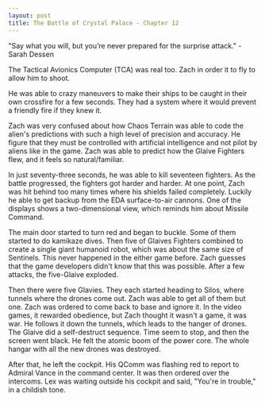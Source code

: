 ```yaml
---
layout: post
title: The Battle of Crystal Palace - Chapter 12
---
```


"Say what you will, but you’re never prepared for the surprise attack." - Sarah Dessen

The Tactical Avionics Computer (TCA) was real too. Zach in order it to fly to allow him to shoot. 

He was able to crazy maneuvers to make their ships to be caught in their own crossfire for a few seconds. They had a system where it would prevent a friendly fire if they knew it. 

Zach was very confused about how Chaos Terrain was able to code the alien's predictions with such a high level of precision and accuracy. He figure that they must be controlled with artificial intelligence and not pilot by aliens like in the game. Zach was able to predict how the Glaive Fighters flew, and it feels so natural/familiar. 

In just seventy-three seconds, he was able to kill seventeen fighters. As the battle progressed, the fighters got harder and harder. At one point, Zach was hit behind too many times where his shields failed completely. Luckily he able to get backup from the EDA surface-to-air cannons. One of the displays shows a two-dimensional view, which reminds him about Missile Command.

The main door started to turn red and began to buckle. Some of them started to do kamikaze dives. Then five of Glaives Fighters combined to create a single giant humanoid robot, which was about the same size of Sentinels. This never happened in the either game before. Zach guesses that the game developers didn't know that this was possible. After a few attacks, the five-Glaive exploded. 

Then there were five Glavies. They each started heading to Silos, where tunnels where the drones come out. Zach was able to get all of them but one. Zach was ordered to come back to base and ignore it. In the video games, it rewarded obedience, but Zach thought it wasn't a game, it was war. He follows it down the tunnels, which leads to the hanger of drones. The Glaive did a self-destruct sequence. Time seem to stop, and then the screen went black. He felt the atomic boom of the power core. The whole hangar with all the new drones was destroyed.

After that, he left the cockpit. His QComm was flashing red to report to Admiral Vance in the command center. It was then ordered over the intercoms. Lex was waiting outside his cockpit and said, "You're in trouble," in a childish tone.
